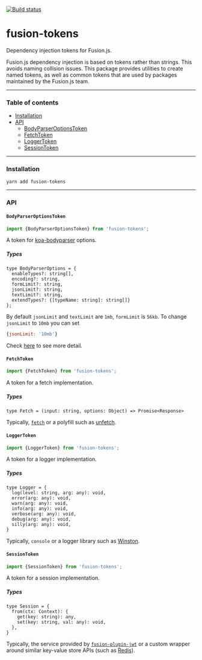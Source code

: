 [![Build status](https://badge.buildkite.com/51c7145b44d8842a8b71bb446614e49c8be0721f91633d11d8.svg?branch=master)](https://buildkite.com/uberopensource/fusion-tokens)

# fusion-tokens

Dependency injection tokens for Fusion.js.

Fusion.js dependency injection is based on tokens rather than strings. This avoids naming collision issues.
This package provides utilities to create named tokens, as well as common tokens that are used by packages maintained by the Fusion.js team.

---

### Table of contents

* [Installation](#installation)
* [API](#api)
  * [BodyParserOptionsToken](#bodyparseroptionstoken)
  * [FetchToken](#fetchtoken)
  * [LoggerToken](#loggertoken)
  * [SessionToken](#sessiontoken)

---

### Installation

```sh
yarn add fusion-tokens
```

---

### API

#### `BodyParserOptionsToken`

```js
import {BodyParserOptionsToken} from 'fusion-tokens';
```

A token for [koa-bodyparser](https://github.com/koajs/bodyparser) options.

##### Types

```flow
type BodyParserOptions = {
  enableTypes?: string[],
  encoding?: string,
  formLimit?: string,
  jsonLimit?: string,
  textLimit?: string,
  extendTypes?: {[typeName: string]: string[]}
};
```

By default `jsonLimit` and `textLimit` are `1mb`, `formLimit` is `56kb`. To change `jsonLimit` to `10mb` you can set

```js
{jsonLimit: '10mb'}
```

Check [here](https://github.com/koajs/bodyparser) to see more detail.

#### `FetchToken`

```js
import {FetchToken} from 'fusion-tokens';
```

A token for a fetch implementation.

##### Types

```flow
type Fetch = (input: string, options: Object) => Promise<Response>
```

Typically, [`fetch`](https://developer.mozilla.org/en-US/docs/Web/API/Fetch_API) or a polyfill such as [unfetch](https://github.com/developit/unfetch).

#### `LoggerToken`

```js
import {LoggerToken} from 'fusion-tokens';
```

A token for a logger implementation.

##### Types

```flow
type Logger = {
  log(level: string, arg: any): void,
  error(arg: any): void,
  warn(arg: any): void,
  info(arg: any): void,
  verbose(arg: any): void,
  debug(arg: any): void,
  silly(arg: any): void,
}
```

Typically, `console` or a logger library such as [Winston](https://github.com/winstonjs/winston).

#### `SessionToken`

```js
import {SessionToken} from 'fusion-tokens';
```

A token for a session implementation.

##### Types

```flow
type Session = {
  from(ctx: Context): {
    get(key: string): any,
    set(key: string, val: any): void,
  },
}
```

Typically, the service provided by [`fusion-plugin-jwt`](https://github.com/fusionjs/fusion-plugin-jwt) or a custom wrapper around similar key-value store APIs (such as [Redis](https://redis.io/)).
